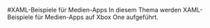 #XAML-Beispiele für Medien-Apps
In diesem Thema werden XAML-Beispiele für Medien-Apps auf Xbox One aufgeführt.


<!--HONumber=Mar16_HO5-->


